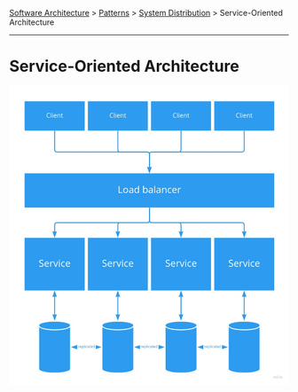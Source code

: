 [Software Architecture](../../..) > [Patterns](../..) > [System Distribution](..) > Service-Oriented Architecture

---

# Service-Oriented Architecture

![Microservices](microservices.jpg)
